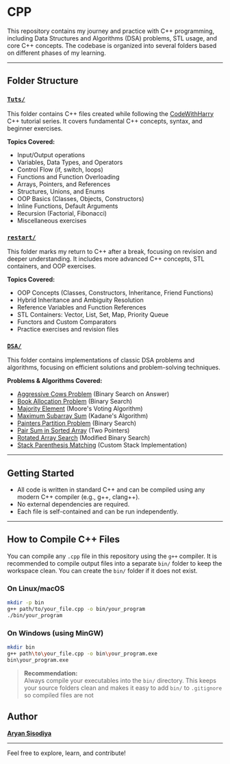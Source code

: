 # CPP

This repository contains my journey and practice with C++ programming, including Data Structures and Algorithms (DSA) problems, STL usage, and core C++ concepts. The codebase is organized into several folders based on different phases of my learning.

---

## Folder Structure

### [`Tuts/`](Tuts/)

This folder contains C++ files created while following the [CodeWithHarry](https://www.codewithharry.com/) C++ tutorial series. It covers fundamental C++ concepts, syntax, and beginner exercises.

**Topics Covered:**

- Input/Output operations
- Variables, Data Types, and Operators
- Control Flow (if, switch, loops)
- Functions and Function Overloading
- Arrays, Pointers, and References
- Structures, Unions, and Enums
- OOP Basics (Classes, Objects, Constructors)
- Inline Functions, Default Arguments
- Recursion (Factorial, Fibonacci)
- Miscellaneous exercises

### [`restart/`](restart/)

This folder marks my return to C++ after a break, focusing on revision and deeper understanding. It includes more advanced C++ concepts, STL containers, and OOP exercises.

**Topics Covered:**

- OOP Concepts (Classes, Constructors, Inheritance, Friend Functions)
- Hybrid Inheritance and Ambiguity Resolution
- Reference Variables and Function References
- STL Containers: Vector, List, Set, Map, Priority Queue
- Functors and Custom Comparators
- Practice exercises and revision files

### [`DSA/`](DSA/)

This folder contains implementations of classic DSA problems and algorithms, focusing on efficient solutions and problem-solving techniques.

**Problems & Algorithms Covered:**

- [Aggressive Cows Problem](DSA/aggresive_cows_problem.cpp) (Binary Search on Answer)
- [Book Allocation Problem](DSA/book_allocation_problem.cpp) (Binary Search)
- [Majority Element](DSA/majority_element.cpp) (Moore's Voting Algorithm)
- [Maximum Subarray Sum](DSA/maximum_subarray_sum.cpp) (Kadane's Algorithm)
- [Painters Partition Problem](DSA/painters_partition_problem.cpp) (Binary Search)
- [Pair Sum in Sorted Array](DSA/pair_sum.cpp) (Two Pointers)
- [Rotated Array Search](DSA/rotated_array_search.cpp) (Modified Binary Search)
- [Stack Parenthesis Matching](DSA/stack_parenthesis_matching.cpp) (Custom Stack Implementation)

---

## Getting Started

- All code is written in standard C++ and can be compiled using any modern C++ compiler (e.g., g++, clang++).
- No external dependencies are required.
- Each file is self-contained and can be run independently.

---

## How to Compile C++ Files

You can compile any `.cpp` file in this repository using the `g++` compiler. It is recommended to compile output files into a separate `bin/` folder to keep the workspace clean. You can create the `bin/` folder if it does not exist.

### On Linux/macOS

```sh
mkdir -p bin
g++ path/to/your_file.cpp -o bin/your_program
./bin/your_program
```

### On Windows (using MinGW)

```sh
mkdir bin
g++ path\to\your_file.cpp -o bin\your_program.exe
bin\your_program.exe
```

> **Recommendation:**  
> Always compile your executables into the `bin/` directory. This keeps your source folders clean and makes it easy to add `bin/` to `.gitignore` so compiled files are not

## Author

**[Aryan Sisodiya](https://github.com/InfinityxR9)**

---

Feel free to explore, learn, and contribute!
